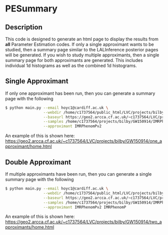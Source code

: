 # PESummary

Description
-------------

This code is designed to generate an html page to display the results from **all** Parameter Estimation codes. If only a single approximant wants to be studied, then a summary page similar to the LALInference posterior pages will be generated. If you wish to study multiple approximants, then a single summary page for both approximants are generated. This includes individual 1d histograms as well as the combined 1d histograms. 

Single Approximant
-------------

If only one approximant has been run, then you can generate a summary page with the following

```bash
$ python main.py --email hoyc1@cardiff.ac.uk \
                 --webdir /home/c1737564/public_html/LVC/projects/bilby/GW150914/one_approximant \
                 --baseurl https://geo2.arcca.cf.ac.uk/~c1737564/LVC/projects/bilbyGW150914/one_approximant \
                 --samples /home/c1737564/projects/bilby/GW150914/IMRPhenomPv2/outdir/GW150914_result.h5 \
                 --approximant IMRPhenomPv2
```

An example of this is shown here: https://geo2.arcca.cf.ac.uk/~c1737564/LVC/projects/bilby/GW150914/one_approximant/home.html

Double Approximant
-------------

If multiple approximants have been run, then you can generate a single summary page with the following

```bash
$ python main.py --email hoyc1@cardiff.ac.uk \
                 --webdir /home/c1737564/public_html/LVC/projects/bilby/GW150914/two_approximants \
                 --baseurl https://geo2.arcca.cf.ac.uk/~c1737564/LVC/projects/bilby/GW150914/two_approximants \
                 --samples /home/c1737564/projects/bilby/GW150914/IMRPhenomPv2/outdir/GW150914_result.h5 /home/c1737564/projects/bilby/GW150914/IMRPhenomP/outdir/GW150914_result.h5 \
                 --approximant IMRPhenomPv2 IMRPhenomP
```

An example of this is shown here: https://geo2.arcca.cf.ac.uk/~c1737564/LVC/projects/bilby/GW150914/two_approximants/home.html
